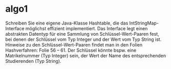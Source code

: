 # algo1

Schreiben Sie eine eigene Java-Klasse Hashtable, die das IntStringMap-Interface möglichst effizient implementiert. Das Interface legt einen abstrakten Datentyp für eine Sammlung von Schlüssel-Wert-Paaren fest, bei denen der Schlüssel vom Typ Integer und der Wert vom Typ String ist. Hinweise zu den Schlüssel-Wert-Paaren findet man in den Folien Hashverfahren: Folie 56 – 61. Der Schlüssel könnte bspw. eine Matrikelnummer (Typ Integer) sein, der Wert der Name des entsprechenden Studierenden (Typ String).
